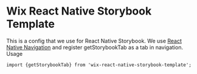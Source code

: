 # Wix React Native Storybook Template

This is a config that we use for React Native Storybook.
We use [React Native Navigation](https://github.com/wix/react-native-navigation) and register getStorybookTab as a tab in navigation.
Usage

```
import {getStorybookTab} from 'wix-react-native-storybook-template';
```
